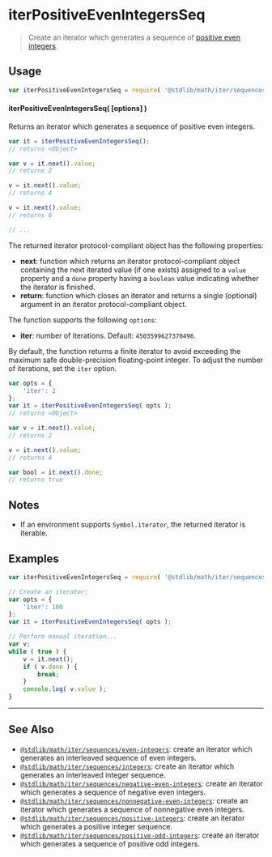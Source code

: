 <!--

@license Apache-2.0

Copyright (c) 2020 The Stdlib Authors.

Licensed under the Apache License, Version 2.0 (the "License");
you may not use this file except in compliance with the License.
You may obtain a copy of the License at

   http://www.apache.org/licenses/LICENSE-2.0

Unless required by applicable law or agreed to in writing, software
distributed under the License is distributed on an "AS IS" BASIS,
WITHOUT WARRANTIES OR CONDITIONS OF ANY KIND, either express or implied.
See the License for the specific language governing permissions and
limitations under the License.

-->

# iterPositiveEvenIntegersSeq

> Create an iterator which generates a sequence of [positive even integers][oeis-a299174].

<!-- Section to include introductory text. Make sure to keep an empty line after the intro `section` element and another before the `/section` close. -->

<section class="intro">

</section>

<!-- /.intro -->

<!-- Package usage documentation. -->

<section class="usage">

## Usage

<!-- eslint-disable id-length -->

```javascript
var iterPositiveEvenIntegersSeq = require( '@stdlib/math/iter/sequences/positive-even-integers' );
```

#### iterPositiveEvenIntegersSeq( \[options] )

Returns an iterator which generates a sequence of positive even integers.

<!-- eslint-disable id-length -->

```javascript
var it = iterPositiveEvenIntegersSeq();
// returns <Object>

var v = it.next().value;
// returns 2

v = it.next().value;
// returns 4

v = it.next().value;
// returns 6

// ...
```

The returned iterator protocol-compliant object has the following properties:

-   **next**: function which returns an iterator protocol-compliant object containing the next iterated value (if one exists) assigned to a `value` property and a `done` property having a `boolean` value indicating whether the iterator is finished.
-   **return**: function which closes an iterator and returns a single (optional) argument in an iterator protocol-compliant object.

The function supports the following `options`:

-   **iter**: number of iterations. Default: `4503599627370496`.

By default, the function returns a finite iterator to avoid exceeding the maximum safe double-precision floating-point integer. To adjust the number of iterations, set the `iter` option.

<!-- eslint-disable id-length -->

```javascript
var opts = {
    'iter': 2
};
var it = iterPositiveEvenIntegersSeq( opts );
// returns <Object>

var v = it.next().value;
// returns 2

v = it.next().value;
// returns 4

var bool = it.next().done;
// returns true
```

</section>

<!-- /.usage -->

<!-- Package usage notes. Make sure to keep an empty line after the `section` element and another before the `/section` close. -->

<section class="notes">

## Notes

-   If an environment supports `Symbol.iterator`, the returned iterator is iterable.

</section>

<!-- /.notes -->

<!-- Package usage examples. -->

<section class="examples">

## Examples

<!-- eslint no-undef: "error" -->

<!-- eslint-disable id-length -->

```javascript
var iterPositiveEvenIntegersSeq = require( '@stdlib/math/iter/sequences/positive-even-integers' );

// Create an iterator:
var opts = {
    'iter': 100
};
var it = iterPositiveEvenIntegersSeq( opts );

// Perform manual iteration...
var v;
while ( true ) {
    v = it.next();
    if ( v.done ) {
        break;
    }
    console.log( v.value );
}
```

</section>

<!-- /.examples -->

<!-- Section to include cited references. If references are included, add a horizontal rule *before* the section. Make sure to keep an empty line after the `section` element and another before the `/section` close. -->

<section class="references">

</section>

<!-- /.references -->

<!-- Section for related `stdlib` packages. Do not manually edit this section, as it is automatically populated. -->

<section class="related">

* * *

## See Also

-   [`@stdlib/math/iter/sequences/even-integers`][@stdlib/math/iter/sequences/even-integers]: create an iterator which generates an interleaved sequence of even integers.
-   [`@stdlib/math/iter/sequences/integers`][@stdlib/math/iter/sequences/integers]: create an iterator which generates an interleaved integer sequence.
-   [`@stdlib/math/iter/sequences/negative-even-integers`][@stdlib/math/iter/sequences/negative-even-integers]: create an iterator which generates a sequence of negative even integers.
-   [`@stdlib/math/iter/sequences/nonnegative-even-integers`][@stdlib/math/iter/sequences/nonnegative-even-integers]: create an iterator which generates a sequence of nonnegative even integers.
-   [`@stdlib/math/iter/sequences/positive-integers`][@stdlib/math/iter/sequences/positive-integers]: create an iterator which generates a positive integer sequence.
-   [`@stdlib/math/iter/sequences/positive-odd-integers`][@stdlib/math/iter/sequences/positive-odd-integers]: create an iterator which generates a sequence of positive odd integers.

</section>

<!-- /.related -->

<!-- Section for all links. Make sure to keep an empty line after the `section` element and another before the `/section` close. -->

<section class="links">

[oeis-a299174]: http://oeis.org/A299174

<!-- <related-links> -->

[@stdlib/math/iter/sequences/even-integers]: https://github.com/stdlib-js/math/tree/main/iter/sequences/even-integers

[@stdlib/math/iter/sequences/integers]: https://github.com/stdlib-js/math/tree/main/iter/sequences/integers

[@stdlib/math/iter/sequences/negative-even-integers]: https://github.com/stdlib-js/math/tree/main/iter/sequences/negative-even-integers

[@stdlib/math/iter/sequences/nonnegative-even-integers]: https://github.com/stdlib-js/math/tree/main/iter/sequences/nonnegative-even-integers

[@stdlib/math/iter/sequences/positive-integers]: https://github.com/stdlib-js/math/tree/main/iter/sequences/positive-integers

[@stdlib/math/iter/sequences/positive-odd-integers]: https://github.com/stdlib-js/math/tree/main/iter/sequences/positive-odd-integers

<!-- </related-links> -->

</section>

<!-- /.links -->
